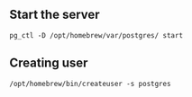 ## Start the server
`pg_ctl -D /opt/homebrew/var/postgres/ start`

## Creating user
`/opt/homebrew/bin/createuser -s postgres`